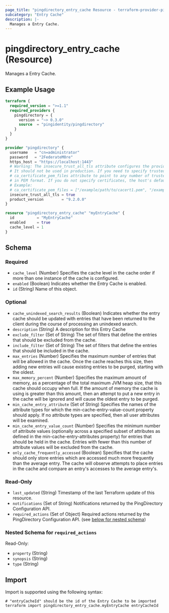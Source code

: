 ```yaml
---
page_title: "pingdirectory_entry_cache Resource - terraform-provider-pingdirectory"
subcategory: "Entry Cache"
description: |-
  Manages a Entry Cache.
---
```


# pingdirectory_entry_cache (Resource)

Manages a Entry Cache.

## Example Usage

```terraform
terraform {
  required_version = ">=1.1"
  required_providers {
    pingdirectory = {
      version = "~> 0.3.0"
      source  = "pingidentity/pingdirectory"
    }
  }
}

provider "pingdirectory" {
  username   = "cn=administrator"
  password   = "2FederateM0re"
  https_host = "https://localhost:1443"
  # Warning: The insecure_trust_all_tls attribute configures the provider to trust any certificate presented by the PingDirectory server.
  # It should not be used in production. If you need to specify trusted CA certificates, use the
  # ca_certificate_pem_files attribute to point to any number of trusted CA certificate files
  # in PEM format. If you do not specify certificates, the host's default root CA set will be used.
  # Example:
  # ca_certificate_pem_files = ["/example/path/to/cacert1.pem", "/example/path/to/cacert2.pem"]
  insecure_trust_all_tls = true
  product_version        = "9.2.0.0"
}

resource "pingdirectory_entry_cache" "myEntryCache" {
  id          = "MyEntryCache"
  enabled     = true
  cache_level = 1
}
```

<!-- schema generated by tfplugindocs -->
## Schema

### Required

- `cache_level` (Number) Specifies the cache level in the cache order if more than one instance of the cache is configured.
- `enabled` (Boolean) Indicates whether the Entry Cache is enabled.
- `id` (String) Name of this object.

### Optional

- `cache_unindexed_search_results` (Boolean) Indicates whether the entry cache should be updated with entries that have been returned to the client during the course of processing an unindexed search.
- `description` (String) A description for this Entry Cache
- `exclude_filter` (Set of String) The set of filters that define the entries that should be excluded from the cache.
- `include_filter` (Set of String) The set of filters that define the entries that should be included in the cache.
- `max_entries` (Number) Specifies the maximum number of entries that will be allowed in the cache. Once the cache reaches this size, then adding new entries will cause existing entries to be purged, starting with the oldest.
- `max_memory_percent` (Number) Specifies the maximum amount of memory, as a percentage of the total maximum JVM heap size, that this cache should occupy when full. If the amount of memory the cache is using is greater than this amount, then an attempt to put a new entry in the cache will be ignored and will cause the oldest entry to be purged.
- `min_cache_entry_attribute` (Set of String) Specifies the names of the attribute types for which the min-cache-entry-value-count property should apply. If no attribute types are specified, then all user attributes will be examined.
- `min_cache_entry_value_count` (Number) Specifies the minimum number of attribute values (optionally across a specified subset of attributes as defined in the min-cache-entry-attributes property) for entries that should be held in the cache. Entries with fewer than this number of attribute values will be excluded from the cache.
- `only_cache_frequently_accessed` (Boolean) Specifies that the cache should only store entries which are accessed much more frequently than the average entry. The cache will observe attempts to place entries in the cache and compare an entry's accesses to the average entry's.

### Read-Only

- `last_updated` (String) Timestamp of the last Terraform update of this resource.
- `notifications` (Set of String) Notifications returned by the PingDirectory Configuration API.
- `required_actions` (Set of Object) Required actions returned by the PingDirectory Configuration API. (see [below for nested schema](#nestedatt--required_actions))

<a id="nestedatt--required_actions"></a>
### Nested Schema for `required_actions`

Read-Only:

- `property` (String)
- `synopsis` (String)
- `type` (String)

## Import

Import is supported using the following syntax:

```shell
# "entryCacheId" should be the id of the Entry Cache to be imported
terraform import pingdirectory_entry_cache.myEntryCache entryCacheId
```


